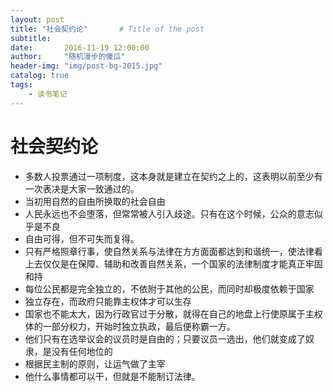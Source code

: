 ```yaml
---
layout: post
title: "社会契约论"       # Title of the post
subtitle:
date:       2016-11-19 12:00:00
author:     "随机漫步的傻瓜"
header-img: "img/post-bg-2015.jpg"
catalog: true
tags:
    - 读书笔记
---
```


# 社会契约论

- 多数人投票通过一项制度，这本身就是建立在契约之上的，这表明以前至少有一次表决是大家一致通过的。
- 当初用自然的自由所换取的社会自由
- 人民永远也不会堕落，但常常被人引入歧途。只有在这个时候，公众的意志似乎是不良
- 自由可得，但不可失而复得。
- 只有严格照章行事，使自然关系与法律在方方面面都达到和谐统一，使法律看上去仅仅是在保障、辅助和改善自然关系，一个国家的法律制度才能真正牢固和持
- 每位公民都是完全独立的，不依附于其他的公民，而同时却极度依赖于国家
- 独立存在，而政府只能靠主权体才可以生存
- 国家也不能太大，因为行政官过于分散，就得在自己的地盘上行使原属于主权体的一部分权力，开始时独立执政，最后便称霸一方。
- 他们只有在选举议会的议员时是自由的；只要议员一选出，他们就变成了奴隶，是没有任何地位的
- 根据民主制的原则，让运气做了主宰
- 他什么事情都可以干，但就是不能制订法律。
